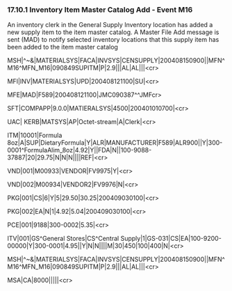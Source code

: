 ### 17.10.1 Inventory Item Master Catalog Add - Event M16

An inventory clerk in the General Supply Inventory location has added a new supply item to the item master catalog. A Master File Add message is sent (MAD) to notify selected inventory locations that this supply item has been added to the item master catalog

MSH|^~\&|MATERIALSYS|FACA|INVSYS|CENSUPPLY|200408150900||MFN^M16^MFN_M16|090849SUPITM|P|2.9|||AL|AL|||&lt;cr>

MFI|INV|MATERIALSYS|UPD|200408121100|SU|&lt;cr>

MFE|MAD|F589|200408121100|JMC090387^^JMFcr>

SFT|COMPAPP|9.0.0|MATIERALSYS|4500|200401010700|&lt;cr>

UAC| KERB|MATSYS|AP|Octet-stream|A|Clerk|&lt;cr>

ITM|10001|Formula 8oz|A|SUP|DietaryFormula|Y|ALR|MANUFACTURER|F589|ALR900||Y|300-0001^FormulaAlim_8oz|4.92|Y||FDA|N||100-9088-37887|20|29.75|N|N|N||||REF|&lt;cr>

VND|001|M00933|VENDOR|FV9975|Y|&lt;cr>

VND|002|M00934|VENDOR2|FV9976|N|&lt;cr>

PKG|001|CS|6|Y|5|29.50|30.25|200409030100|&lt;cr>

PKG|002|EA|N|1|4.92|5.04|200409030100|&lt;cr>

PCE|001|9188|300-0002|5.35|&lt;cr>

ITV|001|GS^General Stores|CS^Central Supply|1|GS-031|CS|EA|100-9200-00000|Y|300-0001|4.95||Y|N|N||||M|30|450|100|400|N|&lt;cr>

MSH|^~\&|MATERIALSYS|FACA|INVSYS|CENSUPPLY|200408150900||MFN^M16^MFN_M16|090849SUPITM|P|2.9|||AL|AL|||&lt;cr>

MSA|CA|8000|||||&lt;cr>
